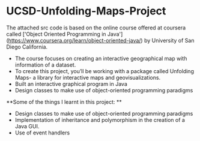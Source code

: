 # UCSD-Unfolding-Maps-Project

The attached src code is based on the online course offered at coursera called ['Object Oriented Programming in Java']  (https://www.coursera.org/learn/object-oriented-java/) by University of San Diego California.

* The course focuses on creating an interactive geographical map with information of a dataset.
* To create this project, you’ll be working with a package called Unfolding Maps- a library for interactive maps and geovisualizations.
* Built an interactive graphical program in Java
* Design classes to make use of object-oriented programming paradigms


**Some of the things I learnt in this project: **

*  Design classes to make use of object-oriented programming paradigms
*  Implementation of inheritance and polymorphism in the creation of a Java GUI.
*  Use of event handlers
